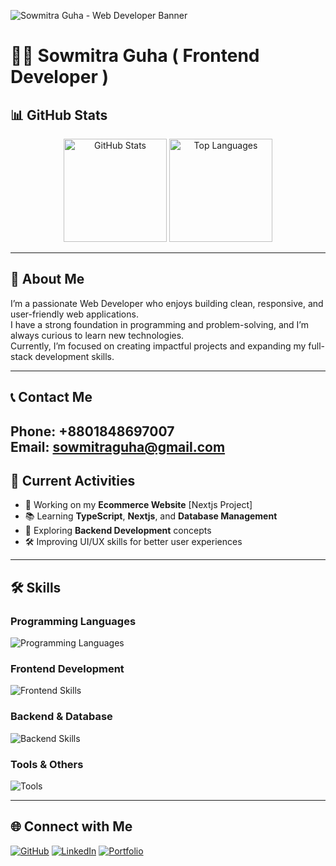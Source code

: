 
![Sowmitra Guha - Web Developer Banner](https://i.ibb.co/93bzdfQs/portfolio.png)



# 🧑‍💻 Sowmitra Guha ( Frontend Developer ) 

## 📊 GitHub Stats  

<p align="center">
  <img src="https://github-readme-stats.vercel.app/api?username=sowmitraguho&show_icons=true&theme=tokyonight" alt="GitHub Stats" height="165" />
  <img src="https://github-readme-stats.vercel.app/api/top-langs/?username=sowmitraguho&layout=compact&theme=tokyonight" alt="Top Languages" height="165" />
</p>


---

## 👋 About Me  
I’m a passionate Web Developer who enjoys building clean, responsive, and user-friendly web applications.  
I have a strong foundation in programming and problem-solving, and I’m always curious to learn new technologies.  
Currently, I’m focused on creating impactful projects and expanding my full-stack development skills.  

---
## 📞 Contact Me  
Phone: +8801848697007  
Email: sowmitraguha@gmail.com
---

## 🚀 Current Activities  
- 🎨 Working on my **Ecommerce Website** [Nextjs Project] 
- 📚 Learning **TypeScript**, **Nextjs**, and **Database Management**  
- 🤖 Exploring **Backend Development** concepts  
- 🛠 Improving UI/UX skills for better user experiences  

---

## 🛠️ Skills  

### **Programming Languages**  
<p>
  <img src="https://skillicons.dev/icons?i=c,cpp,js,py" alt="Programming Languages" />
</p>

### **Frontend Development**  
<p>
  <img src="https://skillicons.dev/icons?i=html,css,tailwind,react,nextjs" alt="Frontend Skills" />
</p>

### **Backend & Database**  
<p>
  <img src="https://skillicons.dev/icons?i=nodejs,express,mongodb" alt="Backend Skills" />
</p>

### **Tools & Others**  
<p>
  <img src="https://skillicons.dev/icons?i=git,github,vscode,figma" alt="Tools" />
</p>

---

## 🌐 Connect with Me  
<p>
  <a href="https://github.com/gowmitraguho"><img src="https://skillicons.dev/icons?i=github" alt="GitHub" /></a>
  <a href="https://www.linkedin.com/in/sowmitra-guha-a6066b329"><img src="https://skillicons.dev/icons?i=linkedin" alt="LinkedIn" /></a>
  <a href="https://sowmitra-guha-portfolio.netlify.app/"><img src="https://skillicons.dev/icons?i=htmx" alt="Portfolio" /></a>
</p>
